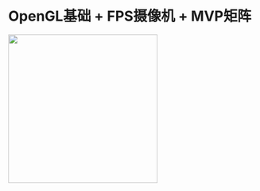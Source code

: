 # OpenGL基础 + FPS摄像机 + MVP矩阵

<div>
  <image src="https://github.com/GitHub-bigT/openGL-study/blob/master/opengl-pc/opengl-study/images/study-camera.gif" width=300px />
</div>
